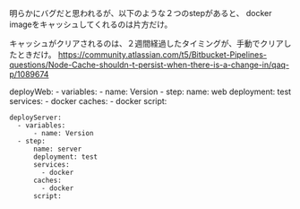 明らかにバグだと思われるが、以下のような２つのstepがあると、
docker imageをキャッシュしてくれるのは片方だけ。

キャッシュがクリアされるのは、２週間経過したタイミングが、手動でクリアしたときだけ。
https://community.atlassian.com/t5/Bitbucket-Pipelines-questions/Node-Cache-shouldn-t-persist-when-there-is-a-change-in/qaq-p/1089674


 deployWeb:
      - variables:
          - name: Version
      - step:
          name: web
          deployment: test
          services:
            - docker
          caches:
            - docker
          script:
   

    deployServer:
      - variables:
          - name: Version
      - step:
          name: server
          deployment: test
          services:
            - docker
          caches:
            - docker
          script:
